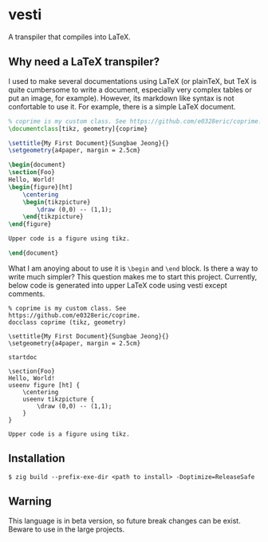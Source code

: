 # vesti

A transpiler that compiles into LaTeX.

## Why need a LaTeX transpiler?

I used to make several documentations using LaTeX (or plainTeX, but TeX is quite cumbersome to write
a document, especially very complex tables or put an image, for example).
However, its markdown like syntax is not confortable to use it.
For example, there is a simple LaTeX document.

```tex
% coprime is my custom class. See https://github.com/e0328eric/coprime.
\documentclass[tikz, geometry]{coprime}

\settitle{My First Document}{Sungbae Jeong}{}
\setgeometry{a4paper, margin = 2.5cm}

\begin{document}
\section{Foo}
Hello, World!
\begin{figure}[ht]
    \centering
    \begin{tikzpicture}
        \draw (0,0) -- (1,1);
    \end{tikzpicture}
\end{figure}

Upper code is a figure using tikz.

\end{document}
```

What I am anoying about to use it is `\begin` and `\end` block. Is there a way to write much simpler? This
question makes me to start this project. Currently, below code is generated into upper LaTeX code
using vesti except comments.

```
% coprime is my custom class. See https://github.com/e0328eric/coprime.
docclass coprime (tikz, geometry)

\settitle{My First Document}{Sungbae Jeong}{}
\setgeometry{a4paper, margin = 2.5cm}

startdoc

\section{Foo}
Hello, World!
useenv figure [ht] {
    \centering
    useenv tikzpicture {
        \draw (0,0) -- (1,1);
    }
}

Upper code is a figure using tikz.
```

## Installation
```console
$ zig build --prefix-exe-dir <path to install> -Doptimize=ReleaseSafe
```

## Warning

This language is in beta version, so future break changes can be exist. Beware to use in the large
projects.


